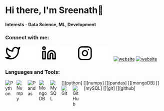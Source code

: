 # Hi there, I'm Sreenath👋

#### Interests - Data Science, ML, Development

### Connect with me:

[![website](./img/twitter-light.svg)](https://twitter.com/SreenathSankar#gh-light-mode-only)
[![website](./img/twitter-dark.svg)](https://twitter.com/SreenathSankar#gh-dark-mode-only)
&nbsp;&nbsp;
[![website](./img/linkedin-light.svg)](https://linkedin.com/in/sreenath-sankar#gh-light-mode-only)
[![website](./img/linkedin-dark.svg)](https://linkedin.com/in/sreenath-sankar#gh-dark-mode-only)
&nbsp;&nbsp;
[![website](./img/instagram-light.svg)](https://instagram.com/sreenath_sankar#gh-light-mode-only)
[![website](./img/instagram-dark.svg)](https://instagram.com/sreenath_sankar#gh-dark-mode-only)
&nbsp;&nbsp;
[![website](./img/kaggle-light.svg)](https://kaggle.com/SreenathSankar#gh-light-mode-only)
[![website](./img/kaggle-dark.svg)](https://kaggle.com/SreenathSankar#gh-dark-mode-only)

### Languages and Tools:

[<img align="left" alt="Python" width="26px" src="https://cdn.jsdelivr.net/gh/devicons/devicon/icons/python/python-original.svg" style="padding-right:10px;" />][python]
[<img align="left" alt="Numpy" width="26px" src="https://cdn.jsdelivr.net/gh/devicons/devicon/icons/numpy/numpy-original.svg" style="padding-right:10px;" />][numpy]
[<img align="left" alt="Pandas" width="26px" src="https://cdn.jsdelivr.net/gh/devicons/devicon/icons/pandas/pandas-original.svg" style="padding-right:10px;" />][pandas]
[<img align="left" alt="MongoDB" width="26px" src="https://cdn.jsdelivr.net/gh/devicons/devicon/icons/mongodb/mongodb-original.svg" style="padding-right:10px;" />][mongoDB]
[<img align="left" alt="MySQL" width="26px" src="https://cdn.jsdelivr.net/gh/devicons/devicon/icons/mysql/mysql-original.svg" style="padding-right:10px;" />][mySQL]
[<img align="left" alt="Git" width="26px" src="https://cdn.jsdelivr.net/gh/devicons/devicon/icons/git/git-original.svg" style="padding-right:10px;" />][git]
[<img align="left" alt="GitHub" width="26px" src="https://cdn.jsdelivr.net/gh/devicons/devicon/icons/github/github-original.svg" style="padding-right:10px;" />][github]
